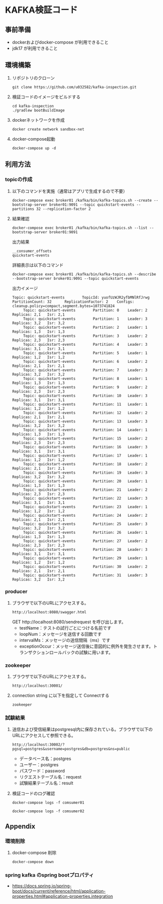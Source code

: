# KAFKA検証コード

## 事前準備
- dockerおよびdocker-compose が利用できること
- jdk17 が利用できること

## 環境構築
1. リポジトリのクローン
   ``` 
   git clone https://github.com/u032582/kafka-inspection.git
   ``` 
1. 検証コードのイメージをビルドする  
   ``` 
   cd kafka-inspection
   ./gradlew bootBuildImage
   ```

 1. dockerネットワークを作成  
    ```
    docker create network sandbox-net
    ```

1. docker-compose起動
   ```
   docker-compose up -d
   ```

## 利用方法
### topicの作成
1. 以下のコマンドを実施（通常はアプリで生成するので不要）
   ```
   docker-compose exec broker01 /kafka/bin/kafka-topics.sh --create --bootstrap-server broker01:9091 --topic quickstart-events --partitions 32 --replication-factor 2
   ```
1. 結果確認
   ```
   docker-compose exec broker01 /kafka/bin/kafka-topics.sh --list --bootstrap-server broker01:9091 
   ```
   出力結果
   ```
   __consumer_offsets
   quickstart-events
   ```
   詳細表示は以下のコマンド
   ```
   docker-compose exec broker01 /kafka/bin/kafka-topics.sh --describe --bootstrap-server broker01:9091 --topic quickstart-events
   ```
   出力イメージ
   ```
   Topic: quickstart-events        TopicId: yuofUzWJR2yfbMNlRfJrwg PartitionCount: 32      ReplicationFactor: 2    Configs: cleanup.policy=compact,segment.bytes=1073741824
        Topic: quickstart-events        Partition: 0    Leader: 2       Replicas: 2,1   Isr: 2,1
        Topic: quickstart-events        Partition: 1    Leader: 3       Replicas: 3,2   Isr: 3,2
        Topic: quickstart-events        Partition: 2    Leader: 1       Replicas: 1,3   Isr: 1,3
        Topic: quickstart-events        Partition: 3    Leader: 2       Replicas: 2,3   Isr: 2,3
        Topic: quickstart-events        Partition: 4    Leader: 3       Replicas: 3,1   Isr: 3,1
        Topic: quickstart-events        Partition: 5    Leader: 1       Replicas: 1,2   Isr: 1,2
        Topic: quickstart-events        Partition: 6    Leader: 2       Replicas: 2,1   Isr: 2,1
        Topic: quickstart-events        Partition: 7    Leader: 3       Replicas: 3,2   Isr: 3,2
        Topic: quickstart-events        Partition: 8    Leader: 1       Replicas: 1,3   Isr: 1,3
        Topic: quickstart-events        Partition: 9    Leader: 2       Replicas: 2,3   Isr: 2,3
        Topic: quickstart-events        Partition: 10   Leader: 3       Replicas: 3,1   Isr: 3,1
        Topic: quickstart-events        Partition: 11   Leader: 1       Replicas: 1,2   Isr: 1,2
        Topic: quickstart-events        Partition: 12   Leader: 2       Replicas: 2,1   Isr: 2,1
        Topic: quickstart-events        Partition: 13   Leader: 3       Replicas: 3,2   Isr: 3,2
        Topic: quickstart-events        Partition: 14   Leader: 1       Replicas: 1,3   Isr: 1,3
        Topic: quickstart-events        Partition: 15   Leader: 2       Replicas: 2,3   Isr: 2,3
        Topic: quickstart-events        Partition: 16   Leader: 3       Replicas: 3,1   Isr: 3,1
        Topic: quickstart-events        Partition: 17   Leader: 1       Replicas: 1,2   Isr: 1,2
        Topic: quickstart-events        Partition: 18   Leader: 2       Replicas: 2,1   Isr: 2,1
        Topic: quickstart-events        Partition: 19   Leader: 3       Replicas: 3,2   Isr: 3,2
        Topic: quickstart-events        Partition: 20   Leader: 1       Replicas: 1,3   Isr: 1,3
        Topic: quickstart-events        Partition: 21   Leader: 2       Replicas: 2,3   Isr: 2,3
        Topic: quickstart-events        Partition: 22   Leader: 3       Replicas: 3,1   Isr: 3,1
        Topic: quickstart-events        Partition: 23   Leader: 1       Replicas: 1,2   Isr: 1,2
        Topic: quickstart-events        Partition: 24   Leader: 2       Replicas: 2,1   Isr: 2,1
        Topic: quickstart-events        Partition: 25   Leader: 3       Replicas: 3,2   Isr: 3,2
        Topic: quickstart-events        Partition: 26   Leader: 1       Replicas: 1,3   Isr: 1,3
        Topic: quickstart-events        Partition: 27   Leader: 2       Replicas: 2,3   Isr: 2,3
        Topic: quickstart-events        Partition: 28   Leader: 3       Replicas: 3,1   Isr: 3,1
        Topic: quickstart-events        Partition: 29   Leader: 1       Replicas: 1,2   Isr: 1,2
        Topic: quickstart-events        Partition: 30   Leader: 2       Replicas: 2,1   Isr: 2,1
        Topic: quickstart-events        Partition: 31   Leader: 3       Replicas: 3,2   Isr: 3,2
   ```

### producer
1. ブラウザで以下のURLにアクセスする。
   ```
   http://localhost:8080/swagger.html
   ```
   GET http://localhost:8080/sendrequest を呼び出します。 
   - testName：テストの試行ごとにつける名前です
   - loopNum：メッセージを送信する回数です
   - intervalMs：メッセージの送信間隔（ms）です
   - exceptionOccur：メッセージ送信後に意図的に例外を発生させます。トランザクションロールバックの試験に用います。
### zookeeper
1. ブラウザで以下のURLにアクセスする。
   ```
   http://localhost:30001/
   ```
1. connection string に以下を指定して Connectする
   ```
   zookeeper
   ```


### 試験結果
1. 送信および受信結果はpostgresql内に保存されている。ブラウザで以下のURLにアクセスして参照できる。
   ```
   http://localhost:30002/?pgsql=postgres&username=postgres&db=postgres&ns=public
   ```
   - データベース名：postgres
   - ユーザー：postgres
   - パスワード：password
   - リクエストテーブル名：request
   - 試験結果テーブル名：result

1. 検証コードのログ確認
   ```
   docker-compose logs -f comsumer01
   ```
   ```
   docker-compose logs -f comsumer02
   ```

## Appendix
### 環境削除
1. docker-compose 削除
   ```
   docker-compose down
   ```
### spring kafka のspring bootプロパティ
- https://docs.spring.io/spring-boot/docs/current/reference/html/application-properties.html#application-properties.integration
